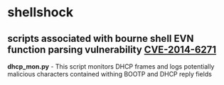 shellshock
==========

scripts associated with bourne shell EVN function parsing vulnerability [CVE-2014-6271](http://web.nvd.nist.gov/view/vuln/detail?vulnId=CVE-2014-6271)
---

**dhcp_mon.py** - This script monitors DHCP frames and logs potentially malicious characters contained withing BOOTP and DHCP reply fields
